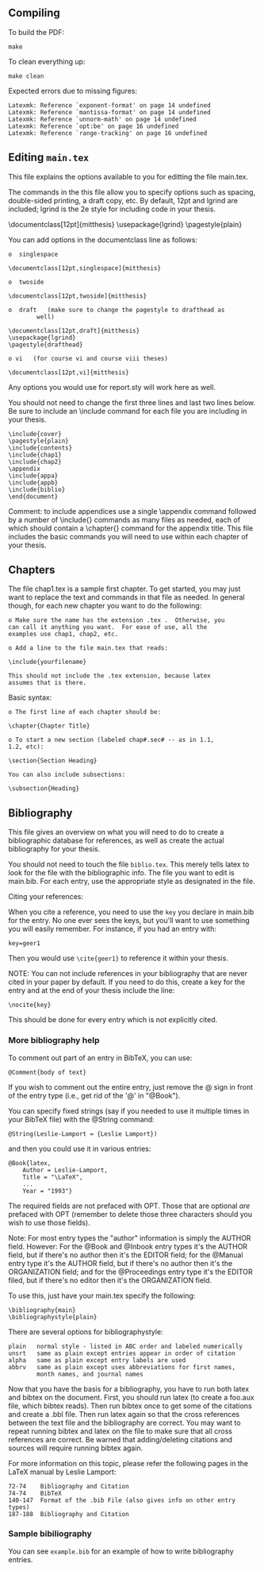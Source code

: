 Compiling
---------

To build the PDF:

    make

To clean everything up:

    make clean

Expected errors due to missing figures:

    Latexmk: Reference `exponent-format' on page 14 undefined 
    Latexmk: Reference `mantissa-format' on page 14 undefined 
    Latexmk: Reference `unnorm-math' on page 14 undefined 
    Latexmk: Reference `opt:be' on page 16 undefined 
    Latexmk: Reference `range-tracking' on page 16 undefined 


Editing `main.tex`
------------------

This file explains the options available to you for editting the file
main.tex.

The commands in the this file allow you to specify options such as
spacing, double-sided printing, a draft copy, etc.   By default, 12pt
and lgrind are included; lgrind is the 2e style for including code in
your thesis.

\documentclass[12pt]{mitthesis}
\usepackage{lgrind}
\pagestyle{plain}

You can add options in the documentclass line as follows:

	o  singlespace

	\documentclass[12pt,singlespace]{mitthesis}
	
	o  twoside

	\documentclass[12pt,twoside]{mitthesis}

	o  draft   (make sure to change the pagestyle to drafthead as
			well)

	\documentclass[12pt,draft]{mitthesis}
	\usepackage{lgrind}
	\pagestyle{drafthead}

	o vi   (for course vi and course viii theses)

	\documentclass[12pt,vi]{mitthesis}

Any options you would use for report.sty will work here as well.


You should not need to change the first three lines and last two lines
below.  Be sure to include an \include command for each file you are
including in your thesis.
  
    \include{cover}
    \pagestyle{plain}
    \include{contents}
    \include{chap1}
    \include{chap2}
    \appendix
    \include{appa}
    \include{appb}
    \include{biblio}
    \end{document}

Comment: to include appendices use a single \appendix command followed by
a number of \include{} commands as many files as needed, each of which
should contain a \chapter{} command for the appendix title.
This file includes the basic commands you will need to use within each
chapter of your thesis.

Chapters
--------

The file chap1.tex is a sample first chapter.  To get started, you may
just want to replace the text and commands in that file as needed.  In
general though, for each new chapter you want to do the following:

	o Make sure the name has the extension .tex .  Otherwise, you
	can call it anything you want.  For ease of use, all the
	examples use chap1, chap2, etc.

	o Add a line to the file main.tex that reads:

	\include{yourfilename}

	This should not include the .tex extension, because latex
	assumes that is there.

Basic syntax:

	o The first line of each chapter should be:

	\chapter{Chapter Title}

	o To start a new section (labeled chap#.sec# -- as in 1.1,
	1.2, etc):

	\section{Section Heading}

	You can also include subsections:

	\subsection{Heading}


Bibliography
------------

This file gives an overview on what you will need to do to create a
bibliographic database for references, as well as create the actual
bibliography for your thesis.

You should not need to touch the file `biblio.tex`.  This merely tells
latex to look for the file with the bibliographic info.  The file you
want to edit is main.bib.  For each entry, use the appropriate style
as designated in the file.

Citing your references:

When you cite a reference, you need to use the `key` you declare in
main.bib for the entry.  No one ever sees the keys, but you'll want to
use something you will easily remember.  For instance, if you had an
entry with:

	key=geer1

Then you would use `\cite{geer1}` to reference it within your thesis.

NOTE: You can not include references in your bibliography that are
never cited in your paper by default. If you need to do this, create a
key for the entry and at the end of your thesis include the line:

    \nocite{key}

This should be done for every entry which is not explicitly cited.

### More bibliography help

To comment out part of an entry in BibTeX, you can use:

	@Comment{body of text}

If you wish to comment out the entire entry, just remove the @ sign in
front of the entry type (i.e., get rid of the '@' in "@Book").

You can specify fixed strings (say if you needed to use it multiple
times in your BibTeX file) with the @String command:

	@String(Leslie-Lamport = {Leslie Lamport})

and then you could use it in various entries:

	@Book{latex,
		Author = Leslie-Lamport,
		Title = "\LaTeX",
		...
		Year = "1993"}

The required fields are not prefaced with OPT.  Those that are optional
*are* prefaced with OPT (remember to delete those three characters should
you wish to use those fields).

Note:
     For most entry types the "author" information is simply the AUTHOR
field.  However:  For the @Book and @Inbook entry types it's the AUTHOR
field, but if there's no author then it's the EDITOR field; for the
@Manual entry type it's the AUTHOR field, but if there's no author then
it's the ORGANIZATION field; and for the @Proceedings entry type it's
the EDITOR filed, but if there's no editor then it's the ORGANIZATION
field.

To use this, just have your main.tex specify the following:

	\bibliography{main}
	\bibliographystyle{plain}

There are several options for bibliographystyle:

    plain   normal style - listed in ABC order and labeled numerically
    unsrt   same as plain except entries appear in order of citation
    alpha   same as plain except entry labels are used
    abbrv   same as plain except uses abbreviations for first names,
            month names, and journal names

Now that you have the basis for a bibliography, you have to run both
latex and bibtex on the document.  First, you should run latex (to
create a foo.aux file, which bibtex reads).  Then run bibtex once to get
some of the citations and create a .bbl file.  Then run latex again so
that the cross references between the text file and the bibliography are
correct.  You may want to repeat running bibtex and latex on the file to
make sure that all cross references are correct.  Be warned that
adding/deleting citations and sources will require running bibtex again.

For more information on this topic, please refer the following pages in
the LaTeX manual by Leslie Lamport:

    72-74    Bibliography and Citation
    74-74    BibTeX
    140-147  Format of the .bib File (also gives info on other entry types)        
    187-188  Bibliography and Citation

### Sample bibiliography

You can see `example.bib` for an example of how to write bibliography entries.
